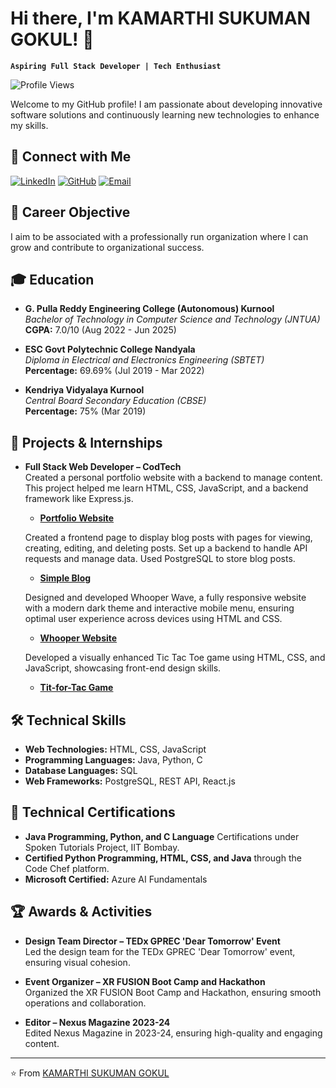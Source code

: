 # Hi there, I'm KAMARTHI SUKUMAN GOKUL! 👋

**`Aspiring Full Stack Developer | Tech Enthusiast`**

![Profile Views](https://komarev.com/ghpvc/?username=gokul2869&style=flat-square&color=blue)

Welcome to my GitHub profile! I am passionate about developing innovative software solutions and continuously learning new technologies to enhance my skills.

## 🔗 Connect with Me
[![LinkedIn](https://img.shields.io/badge/-LinkedIn-0e76a8?style=flat&logo=Linkedin&logoColor=white)](https://www.linkedin.com/in/ksgokul)
[![GitHub](https://img.shields.io/badge/-GitHub-333?style=flat&logo=Github&logoColor=white)](https://github.com/gokul2869)
[![Email](https://img.shields.io/badge/-Email-D14836?style=flat&logo=Gmail&logoColor=white)](mailto:ksgokul2693@gmail.com)

## 🎯 Career Objective
I aim to be associated with a professionally run organization where I can grow and contribute to organizational success.

## 🎓 Education
- **G. Pulla Reddy Engineering College (Autonomous) Kurnool**  
  *Bachelor of Technology in Computer Science and Technology (JNTUA)*  
  **CGPA:** 7.0/10 (Aug 2022 - Jun 2025)
  
- **ESC Govt Polytechnic College Nandyala**  
  *Diploma in Electrical and Electronics Engineering (SBTET)*  
  **Percentage:** 69.69% (Jul 2019 - Mar 2022)
  
- **Kendriya Vidyalaya Kurnool**  
  *Central Board Secondary Education (CBSE)*  
  **Percentage:** 75% (Mar 2019)

## 💼 Projects & Internships
- **Full Stack Web Developer – CodTech**  
  Created a personal portfolio website with a backend to manage content. This project helped me learn HTML, CSS, JavaScript, and a backend framework like Express.js.
  - **[Portfolio Website](https://github.com/gokul2869/portfolio_website)**
  
  Created a frontend page to display blog posts with pages for viewing, creating, editing, and deleting posts. Set up a backend to handle API requests and manage data. Used PostgreSQL to store blog posts.
  - **[Simple Blog](https://github.com/gokul2869/simple-blog)**
  
  Designed and developed Whooper Wave, a fully responsive website with a modern dark theme and interactive mobile menu, ensuring optimal user experience across devices using HTML and CSS.
  - **[Whooper Website](https://github.com/gokul2869/Whooper-Website)**
  
  Developed a visually enhanced Tic Tac Toe game using HTML, CSS, and JavaScript, showcasing front-end design skills.
  - **[Tit-for-Tac Game](https://gokul2869.github.io/Tit-for-tac-game/)**

## 🛠 Technical Skills
- **Web Technologies:** HTML, CSS, JavaScript
- **Programming Languages:** Java, Python, C
- **Database Languages:** SQL
- **Web Frameworks:** PostgreSQL, REST API, React.js

## 📜 Technical Certifications
- **Java Programming, Python, and C Language** Certifications under Spoken Tutorials Project, IIT Bombay.
- **Certified Python Programming, HTML, CSS, and Java** through the Code Chef platform.
- **Microsoft Certified:** Azure AI Fundamentals

## 🏆 Awards & Activities
- **Design Team Director – TEDx GPREC 'Dear Tomorrow' Event**  
  Led the design team for the TEDx GPREC 'Dear Tomorrow' event, ensuring visual cohesion.
  
- **Event Organizer – XR FUSION Boot Camp and Hackathon**  
  Organized the XR FUSION Boot Camp and Hackathon, ensuring smooth operations and collaboration.
  
- **Editor – Nexus Magazine 2023-24**  
  Edited Nexus Magazine in 2023-24, ensuring high-quality and engaging content.

---

⭐️ From [KAMARTHI SUKUMAN GOKUL](https://github.com/gokul2869)
